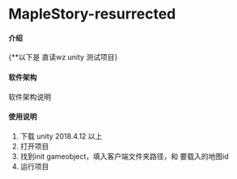 # MapleStory-resurrected

#### 介绍
{**以下是 直读wz unity 测试项目}

#### 软件架构
软件架构说明


#### 使用说明

1.  下载 unity 2018.4.12 以上
2.  打开项目
3.  找到init gameobject，填入客户端文件夹路径，和 要载入的地图id
4.  运行项目

